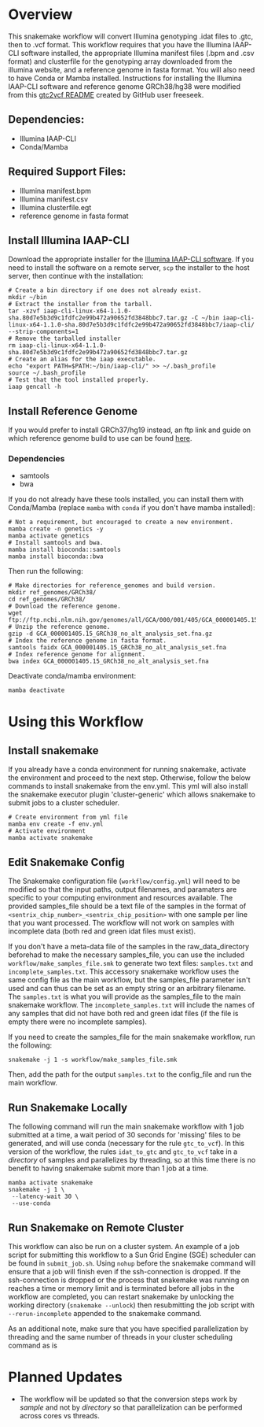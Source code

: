 # Overview
This snakemake workflow will convert Illumina genotyping .idat files to .gtc, then to .vcf format. This workflow requires that you have the Illumina IAAP-CLI software installed, the appropriate Illumina manifest files (.bpm and .csv format) and clusterfile for the genotyping array downloaded from the illumina website, and a reference genome in fasta format. You will also need to have Conda or Mamba installed. Instructions for installing the Illumina IAAP-CLI software and reference genome GRCh38/hg38 were modified from this [gtc2vcf README](https://github.com/freeseek/gtc2vcf/blob/1898320dab37c9da4e355f0fa31d2ab28d3632d5/README.md#installation) created by GitHub user freeseek. 

## Dependencies:
  * Illumina IAAP-CLI
  * Conda/Mamba

## Required Support Files:
  * Illumina manifest.bpm
  * Illumina manifest.csv
  * Illumina clusterfile.egt
  * reference genome in fasta format

## Install Illumina IAAP-CLI 
Download the appropriate installer for the [Illumina IAAP-CLI software](https://support.illumina.com/downloads/iaap-genotyping-cli.html). If you need to install the software on a remote server, `scp` the installer to the host server, then continue with the installation:

```shell
# Create a bin directory if one does not already exist.
mkdir ~/bin
# Extract the installer from the tarball. 
tar -xzvf iaap-cli-linux-x64-1.1.0-sha.80d7e5b3d9c1fdfc2e99b472a90652fd3848bbc7.tar.gz -C ~/bin iaap-cli-linux-x64-1.1.0-sha.80d7e5b3d9c1fdfc2e99b472a90652fd3848bbc7/iaap-cli/ --strip-components=1
# Remove the tarballed installer
rm iaap-cli-linux-x64-1.1.0-sha.80d7e5b3d9c1fdfc2e99b472a90652fd3848bbc7.tar.gz
# Create an alias for the iaap executable.
echo "export PATH=$PATH:~/bin/iaap-cli/" >> ~/.bash_profile
source ~/.bash_profile
# Test that the tool installed properly.
iaap gencall -h
```
## Install Reference Genome
If you would prefer to install GRCh37/hg19 instead, an ftp link and guide on which reference genome build to use can be found [here](https://lh3.github.io/2017/11/13/which-human-reference-genome-to-use).

### Dependencies
 * samtools
 * bwa

If you do not already have these tools installed, you can install them with Conda/Mamba (replace `mamba` with `conda` if you don't have mamba installed):
```shell
# Not a requirement, but encouraged to create a new environment.
mamba create -n genetics -y
mamba activate genetics
# Install samtools and bwa.
mamba install bioconda::samtools
mamba install bioconda::bwa
```
Then run the following:
```shell
# Make directories for reference_genomes and build version.
mkdir ref_genomes/GRCh38/
cd ref_genomes/GRCh38/
# Download the reference genome.
wget ftp://ftp.ncbi.nlm.nih.gov/genomes/all/GCA/000/001/405/GCA_000001405.15_GRCh38/seqs_for_alignment_pipelines.ucsc_ids/GCA_000001405.15_GRCh38_no_alt_analysis_set.fna.gz
# Unzip the reference genome.
gzip -d GCA_000001405.15_GRCh38_no_alt_analysis_set.fna.gz
# Index the reference genome in fasta format.
samtools faidx GCA_000001405.15_GRCh38_no_alt_analysis_set.fna
# Index reference genome for alignment.
bwa index GCA_000001405.15_GRCh38_no_alt_analysis_set.fna
```
Deactivate conda/mamba environment:
```shell
mamba deactivate 
```

# Using this Workflow
## Install snakemake 
If you already have a conda environment for running snakemake, activate the environment and proceed to the next step. Otherwise, follow the below commands to install snakemake from the env.yml. This yml will also install the snakemake executor plugin 'cluster-generic' which allows snakemake to submit jobs to a cluster scheduler.

```shell
# Create environment from yml file
mamba env create -f env.yml
# Activate environment
mamba activate snakemake
```
## Edit Snakemake Config
The Snakemake configuration file (`workflow/config.yml`) will need to be modified so that the input paths, output filenames, and paramaters are specific to your computing environment and resources available. The provided samples_file should be a text file of the samples in the format of `<sentrix_chip_number>_<sentrix_chip_position>` with one sample per line that you want processed. The workflow will not work on samples with incomplete data (both red and green idat files must exist). 

If you don't have a meta-data file of the samples in the raw_data_directory beforehad to make the necessary samples_file, you can use the included `workflow/make_samples_file.smk` to generate two text files: `samples.txt` and `incomplete_samples.txt`. This accessory snakemake workflow uses the same config file as the main workflow, but the samples_file parameter isn't used and can thus can be set as an empty string or an arbitrary filename. The `samples.txt` is what you will provide as the samples_file to the main snakemake workflow. The `incomplete_samples.txt` will include the names of any samples that did not have both red and green idat files (if the file is empty there were no incomplete samples). 

If you need to create the samples_file for the main snakemake workflow, run the following:
```shell
snakemake -j 1 -s workflow/make_samples_file.smk
```
Then, add the path for the output `samples.txt` to the config_file and run the main workflow. 

## Run Snakemake Locally
The following command will run the main snakemake workflow with 1 job submitted at a time, a wait period of 30 seconds for 'missing' files to be generated, and will use conda (necessary for the rule `gtc_to_vcf`). In this version of the workflow, the rules `idat_to_gtc` and `gtc_to_vcf` take in a *directory* of samples and parallelizes by threading, so at this time there is no benefit to having snakemake submit more than 1 job at a time.

```shell
mamba activate snakemake
snakemake -j 1 \
 --latency-wait 30 \
 --use-conda
```
## Run Snakemake on Remote Cluster
This workflow can also be run on a cluster system. An example of a job script for submitting this workflow to a Sun Grid Engine (SGE) scheduler can be found in `submit_job.sh`. Using `nohup` before the snakemake command will ensure that a job will finish even if the ssh-connection is dropped. If the ssh-connection is dropped or the process that snakemake was running on reaches a time or memory limit and is terminated before all jobs in the workflow are completed, you can restart snakemake by unlocking the working directory (`snakemake --unlock`) then resubmitting the job script with `--rerun-incomplete` appended to the snakemake command.

As an additional note, make sure that you have specified parallelization by threading and the same number of threads in your cluster scheduling command as is 

# Planned Updates
 * The workflow will be updated so that the conversion steps work by *sample* and not by *directory* so that parallelization can be performed across cores vs threads.
